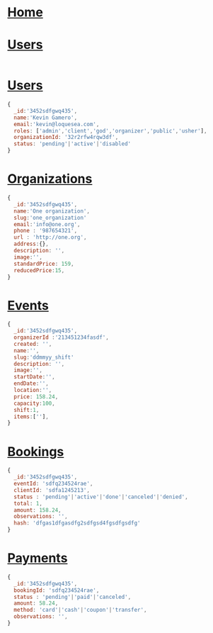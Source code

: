 # [Home](http://appbase.com/ "API Base")

# [Users](http://appbase.com/credentials "Credentials")
````javascript

````

# [Users](http://appbase.com/users "users")
```javascript
{
  _id:'3452sdfgwq435',
  name:'Kevin Gamero',
  email:'kevin@loquesea.com',
  roles: ['admin','client','god','organizer','public','usher'],
  organizationId: '32r2rfw4rqw3df',
  status: 'pending'|'active'|'disabled'
}
```
# [Organizations](http://appbase.com/organizations "Organizations")
```javascript
{
  _id:'3452sdfgwq435',
  name:'One organization',
  slug:'one_organization'
  email:'info@one.org',
  phone : '987654321',
  url : 'http://one.org',
  address:{},
  description: '',
  image:'',
  standardPrice: 159,
  reducedPrice:15,
}
```
# [Events](http://appbase.com/events "Events")
```javascript
{
  _id:'3452sdfgwq435',
  organizerId :'213451234fasdf',
  created: '',
  name:'',
  slug:'ddmmyy_shift'
  description: '',
  image:'',
  startDate:'',
  endDate:'',
  location:'',
  price: 158.24,
  capacity:100,
  shift:1,
  items:[''],
}
```
# [Bookings](http://appbase.com/bookings "Bookings")
```javascript
{
  _id:'3452sdfgwq435',
  eventId: 'sdfq234524rae',
  clientId: 'sdfa1245213',
  status : 'pending'|'active'|'done'|'canceled'|'denied',
  total: 1,
  amount: 158.24,
  observations: '',
  hash: 'dfgas1dfgasdfg2sdfgsd4fgsdfgsdfg'
}
```
# [Payments](http://appbase.com/payments "Payments")
```javascript
{
  _id:'3452sdfgwq435',
  bookingId: 'sdfq234524rae',
  status : 'pending'|'paid'|'canceled',
  amount: 58.24,
  method: 'card'|'cash'|'coupon'|'transfer',
  observations: '',
}
```
